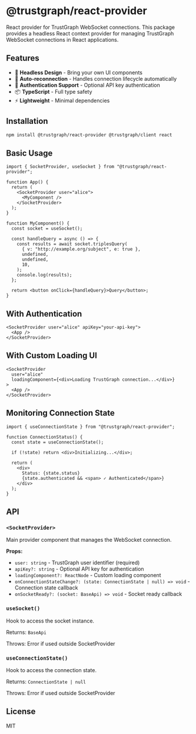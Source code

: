 # @trustgraph/react-provider

React provider for TrustGraph WebSocket connections. This package provides a headless React context provider for managing TrustGraph WebSocket connections in React applications.

## Features

- 🎯 **Headless Design** - Bring your own UI components
- 🔄 **Auto-reconnection** - Handles connection lifecycle automatically
- 🔐 **Authentication Support** - Optional API key authentication
- 📦 **TypeScript** - Full type safety
- ⚡ **Lightweight** - Minimal dependencies

## Installation

```bash
npm install @trustgraph/react-provider @trustgraph/client react
```

## Basic Usage

```tsx
import { SocketProvider, useSocket } from "@trustgraph/react-provider";

function App() {
  return (
    <SocketProvider user="alice">
      <MyComponent />
    </SocketProvider>
  );
}

function MyComponent() {
  const socket = useSocket();

  const handleQuery = async () => {
    const results = await socket.triplesQuery(
      { v: "http://example.org/subject", e: true },
      undefined,
      undefined,
      10,
    );
    console.log(results);
  };

  return <button onClick={handleQuery}>Query</button>;
}
```

## With Authentication

```tsx
<SocketProvider user="alice" apiKey="your-api-key">
  <App />
</SocketProvider>
```

## With Custom Loading UI

```tsx
<SocketProvider
  user="alice"
  loadingComponent={<div>Loading TrustGraph connection...</div>}
>
  <App />
</SocketProvider>
```

## Monitoring Connection State

```tsx
import { useConnectionState } from "@trustgraph/react-provider";

function ConnectionStatus() {
  const state = useConnectionState();

  if (!state) return <div>Initializing...</div>;

  return (
    <div>
      Status: {state.status}
      {state.authenticated && <span> ✓ Authenticated</span>}
    </div>
  );
}
```

## API

### `<SocketProvider>`

Main provider component that manages the WebSocket connection.

**Props:**

- `user: string` - TrustGraph user identifier (required)
- `apiKey?: string` - Optional API key for authentication
- `loadingComponent?: ReactNode` - Custom loading component
- `onConnectionStateChange?: (state: ConnectionState | null) => void` - Connection state callback
- `onSocketReady?: (socket: BaseApi) => void` - Socket ready callback

### `useSocket()`

Hook to access the socket instance.

Returns: `BaseApi`

Throws: Error if used outside SocketProvider

### `useConnectionState()`

Hook to access the connection state.

Returns: `ConnectionState | null`

Throws: Error if used outside SocketProvider

## License

MIT
